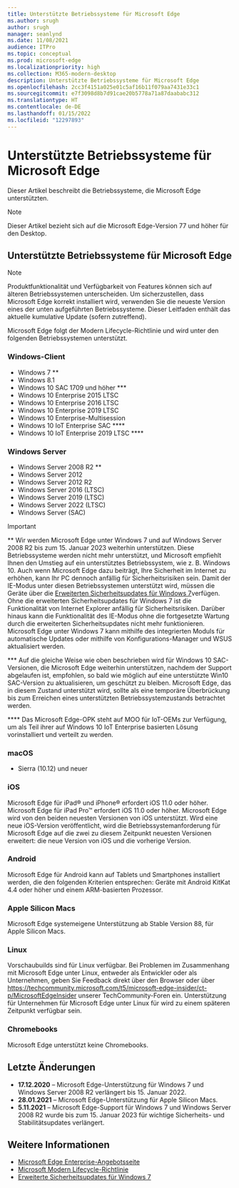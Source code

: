 ```yaml
---
title: Unterstützte Betriebssysteme für Microsoft Edge
ms.author: srugh
author: srugh
manager: seanlynd
ms.date: 11/08/2021
audience: ITPro
ms.topic: conceptual
ms.prod: microsoft-edge
ms.localizationpriority: high
ms.collection: M365-modern-desktop
description: Unterstützte Betriebssysteme für Microsoft Edge
ms.openlocfilehash: 2cc3f4151a025e01c5af16b11f079aa7431e33c1
ms.sourcegitcommit: e7f3098d8b7d91cae20b5778a71a87daababc312
ms.translationtype: HT
ms.contentlocale: de-DE
ms.lasthandoff: 01/15/2022
ms.locfileid: "12297893"
---
```

# <a name="microsoft-edge-supported-operating-systems"></a>Unterstützte Betriebssysteme für Microsoft Edge

Dieser Artikel beschreibt die Betriebssysteme, die Microsoft Edge unterstützten.

> [!NOTE]
> Dieser Artikel bezieht sich auf die Microsoft Edge-Version 77 und höher für den Desktop.

## <a name="supported-operating-systems-for-microsoft-edge"></a>Unterstützte Betriebssysteme für Microsoft Edge

> [!NOTE]
> Produktfunktionalität und Verfügbarkeit von Features können sich auf älteren Betriebssystemen unterscheiden. Um sicherzustellen, dass Microsoft Edge korrekt installiert wird, verwenden Sie die neueste Version eines der unten aufgeführten Betriebssysteme. Dieser Leitfaden enthält das aktuelle kumulative Update (sofern zutreffend).

Microsoft Edge folgt der Modern Lifecycle-Richtlinie und wird unter den folgenden Betriebssystemen unterstützt.

### <a name="windows-client"></a>Windows-Client

- Windows 7 **
- Windows 8.1
- Windows 10 SAC 1709 und höher ***
- Windows 10 Enterprise 2015 LTSC
- Windows 10 Enterprise 2016 LTSC
- Windows 10 Enterprise 2019 LTSC
- Windows 10 Enterprise-Multisession
- Windows 10 IoT Enterprise SAC ****
- Windows 10 IoT Enterprise 2019 LTSC ****

### <a name="windows-server"></a>Windows Server

- Windows Server 2008 R2 **
- Windows Server 2012
- Windows Server 2012 R2
- Windows Server 2016 (LTSC)
- Windows Server 2019 (LTSC)
- Windows Server 2022 (LTSC)
- Windows Server (SAC)

> [!IMPORTANT]
> ** Wir werden Microsoft Edge unter Windows 7 und auf Windows Server 2008 R2 bis zum 15. Januar 2023 weiterhin unterstützen. Diese Betriebssysteme werden nicht mehr unterstützt, und Microsoft empfiehlt Ihnen den Umstieg auf ein unterstütztes Betriebssystem, wie z. B. Windows 10. Auch wenn Microsoft Edge dazu beiträgt, Ihre Sicherheit im Internet zu erhöhen, kann Ihr PC dennoch anfällig für Sicherheitsrisiken sein. Damit der IE-Modus unter diesen Betriebssystemen unterstützt wird, müssen die Geräte über die [Erweiterten Sicherheitsupdates für Windows 7](https://support.microsoft.com/help/4527878/faq-about-extended-security-updates-for-windows-7)verfügen. Ohne die erweiterten Sicherheitsupdates für Windows 7 ist die Funktionalität von Internet Explorer anfällig für Sicherheitsrisiken. Darüber hinaus kann die Funktionalität des IE-Modus ohne die fortgesetzte Wartung durch die erweiterten Sicherheitsupdates nicht mehr funktionieren. Microsoft Edge unter Windows 7 kann mithilfe des integrierten Moduls für automatische Updates oder mithilfe von Konfigurations-Manager und WSUS aktualisiert werden.
>
> *** Auf die gleiche Weise wie oben beschrieben wird für Windows 10 SAC-Versionen, die Microsoft Edge weiterhin unterstützen, nachdem der Support abgelaufen ist, empfohlen, so bald wie möglich auf eine unterstützte Win10 SAC-Version zu aktualisieren, um geschützt zu bleiben. Microsoft Edge, das in diesem Zustand unterstützt wird, sollte als eine temporäre Überbrückung bis zum Erreichen eines unterstützten Betriebssystemzustands betrachtet werden.
>
> **** Das Microsoft Edge-OPK steht auf MOO für IoT-OEMs zur Verfügung, um als Teil ihrer auf Windows 10 IoT Enterprise basierten Lösung vorinstalliert und verteilt zu werden.

### <a name="macos"></a>macOS

- Sierra (10.12) und neuer

### <a name="ios"></a>iOS

Microsoft Edge für iPad&reg; und iPhone&reg; erfordert iOS 11.0 oder höher. Microsoft Edge für iPad Pro&trade; erfordert iOS 11.0 oder höher. Microsoft Edge wird von den beiden neuesten Versionen von iOS unterstützt. Wird eine neue iOS-Version veröffentlicht, wird die Betriebssystemanforderung für Microsoft Edge auf die zwei zu diesem Zeitpunkt neuesten Versionen erweitert: die neue Version von iOS und die vorherige Version.

### <a name="android"></a>Android

Microsoft Edge für Android kann auf Tablets und Smartphones installiert werden, die den folgenden Kriterien entsprechen: Geräte mit Android KitKat 4.4 oder höher und einem ARM-basierten Prozessor.

### <a name="apple-silicon-macs"></a>Apple Silicon Macs

Microsoft Edge systemeigene Unterstützung ab Stable Version 88, für Apple Silicon Macs.

### <a name="linux"></a>Linux

Vorschaubuilds sind für Linux verfügbar. Bei Problemen im Zusammenhang mit Microsoft Edge unter Linux, entweder als Entwickler oder als Unternehmen, geben Sie Feedback direkt über den Browser oder über https://techcommunity.microsoft.com/t5/microsoft-edge-insider/ct-p/MicrosoftEdgeInsider unserer TechCommunity-Foren ein. Unterstützung für Unternehmen für Microsoft Edge unter Linux für wird zu einem späteren Zeitpunkt verfügbar sein.

### <a name="chromebooks"></a>Chromebooks

Microsoft Edge unterstützt keine Chromebooks.

## <a name="recent-changes"></a>Letzte Änderungen

- **17.12.2020** – Microsoft Edge-Unterstützung für Windows 7 und Windows Server 2008 R2 verlängert bis 15. Januar 2022.
- **28.01.2021** – Microsoft Edge-Unterstützung für Apple Silicon Macs.
- **5.11.2021** – Microsoft Edge-Support für Windows 7 und Windows Server 2008 R2 wurde bis zum 15. Januar 2023 für wichtige Sicherheits- und Stabilitätsupdates verlängert.

## <a name="see-also"></a>Weitere Informationen

- [Microsoft Edge Enterprise-Angebotsseite](https://aka.ms/EdgeEnterprise)
- [Microsoft Modern Lifecycle-Richtlinie](https://support.microsoft.com/help/30881/modern-lifecycle-policy)
- [Erweiterte Sicherheitsupdates für Windows 7](https://support.microsoft.com/help/4527878/faq-about-extended-security-updates-for-windows-7)
